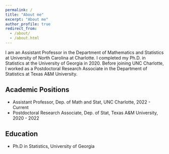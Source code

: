 ```yaml
---
permalink: /
title: "About me"
excerpt: "About me"
author_profile: true
redirect_from: 
  - /about/
  - /about.html
---
```


I am an Assistant Professor in the Department of Mathematics and Statistics at University of North Carolina at Charlotte. I completed my Ph.D. in Statistics at the University of Georgia in 2020. Before joining UNC Charlotte, I worked as a Postdoctoral Research Associate in the Department of Statistics at Texas A&M University.

Academic Positions
-----
* Assistant Professor, Dep. of Math and Stat, UNC Charlotte, 2022 - Current
* Postdoctoral Research Associate, Dep. of Stat, Texas A&M University, 2020 - 2022

Education
-----
* Ph.D in Statistics, University of Georgia